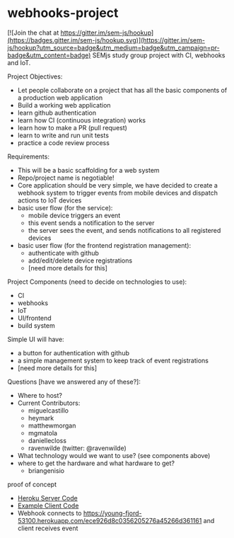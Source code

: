 # webhooks-project

[![Join the chat at https://gitter.im/sem-js/hookup](https://badges.gitter.im/sem-js/hookup.svg)](https://gitter.im/sem-js/hookup?utm_source=badge&utm_medium=badge&utm_campaign=pr-badge&utm_content=badge)
SEMjs study group project with CI, webhooks and IoT.

Project Objectives:
- Let people collaborate on a project that has all the basic components of a production web application
- Build a working web application
- learn github authentication
- learn how CI (continuous integration) works
- learn how to make a PR (pull request)
- learn to write and run unit tests
- practice a code review process

Requirements:
- This will be a basic scaffolding for a web system
- Repo/project name is negotiable!
- Core application should be very simple, we have decided to create a webhook system to trigger events from mobile devices and dispatch actions to IoT devices
- basic user flow (for the service):
    + mobile device triggers an event
    + this event sends a notification to the server
    + the server sees the event, and sends notifications to all registered devices
- basic user flow (for the frontend registration management):
    + authenticate with github
    + add/edit/delete device registrations
    + [need more details for this]

Project Components (need to decide on technologies to use):
- CI
- webhooks
- IoT
- UI/frontend
- build system

Simple UI will have:
- a button for authentication with github
- a simple management system to keep track of event registrations
- [need more details for this]

Questions [have we answered any of these?]:
- Where to host?
- Current Contributors:
   - miguelcastillo
   - heymark
   - matthewmorgan
   - mgmatola
   - daniellecloss
   - ravenwilde (twitter: @ravenwilde)
- What technology would we want to use? (see components above)
- where to get the hardware and what hardware to get?
   - briangenisio

proof of concept
- [Heroku Server Code](./heroku-server-example.js)
- [Example Client Code](./node-client-example.js)
- Webhook connects to https://young-fjord-53100.herokuapp.com/ece926d8c0356205276a45266d361161 and client receives event
